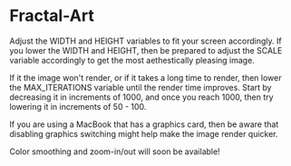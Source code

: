 # Fractal-Art

Adjust the WIDTH and HEIGHT variables to fit your screen accordingly. If you lower the WIDTH and HEIGHT, 
then be prepared to adjust the SCALE variable accordingly to get the most aethestically pleasing image.

If it the image won't render, or if it takes a long time to render, then lower the MAX_ITERATIONS variable
until the render time improves. Start by decreasing it in increments of 1000, and once you reach 1000, then 
try lowering it in increments of 50 - 100.

If you are using a MacBook that has a graphics card, then be aware that disabling graphics switching might 
help make the image render quicker.

Color smoothing and zoom-in/out will soon be available!


